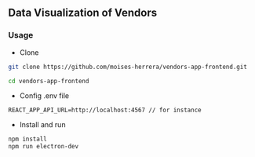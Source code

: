 ## Data Visualization of Vendors

### Usage

- Clone

```bash
git clone https://github.com/moises-herrera/vendors-app-frontend.git

cd vendors-app-frontend
```

- Config .env file

`REACT_APP_API_URL=http://localhost:4567 // for instance`

- Install and run

```bash
npm install
npm run electron-dev
```
